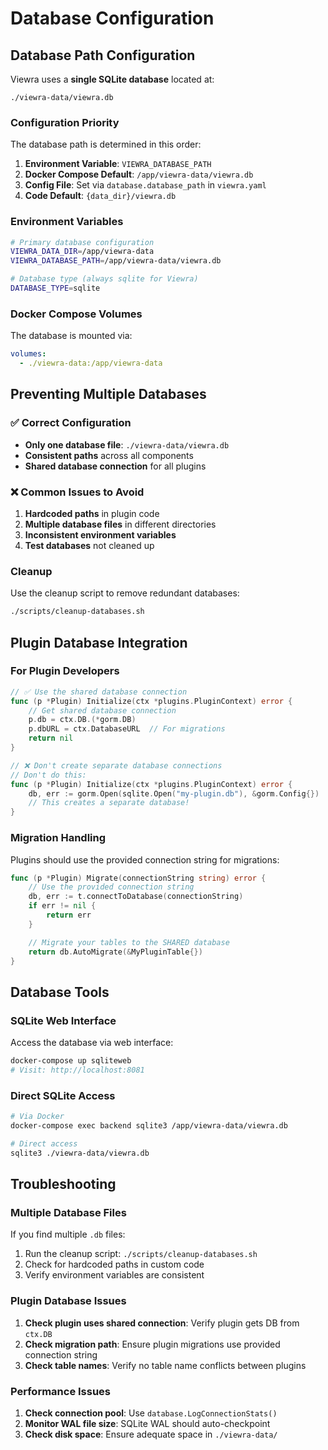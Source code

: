 # Database Configuration

## Database Path Configuration

Viewra uses a **single SQLite database** located at:

```
./viewra-data/viewra.db
```

### Configuration Priority

The database path is determined in this order:

1. **Environment Variable**: `VIEWRA_DATABASE_PATH`
2. **Docker Compose Default**: `/app/viewra-data/viewra.db`
3. **Config File**: Set via `database.database_path` in `viewra.yaml`
4. **Code Default**: `{data_dir}/viewra.db`

### Environment Variables

```bash
# Primary database configuration
VIEWRA_DATA_DIR=/app/viewra-data
VIEWRA_DATABASE_PATH=/app/viewra-data/viewra.db

# Database type (always sqlite for Viewra)
DATABASE_TYPE=sqlite
```

### Docker Compose Volumes

The database is mounted via:

```yaml
volumes:
  - ./viewra-data:/app/viewra-data
```

## Preventing Multiple Databases

### ✅ Correct Configuration

- **Only one database file**: `./viewra-data/viewra.db`
- **Consistent paths** across all components
- **Shared database connection** for all plugins

### ❌ Common Issues to Avoid

1. **Hardcoded paths** in plugin code
2. **Multiple database files** in different directories
3. **Inconsistent environment variables**
4. **Test databases** not cleaned up

### Cleanup

Use the cleanup script to remove redundant databases:

```bash
./scripts/cleanup-databases.sh
```

## Plugin Database Integration

### For Plugin Developers

```go
// ✅ Use the shared database connection
func (p *Plugin) Initialize(ctx *plugins.PluginContext) error {
    // Get shared database connection
    p.db = ctx.DB.(*gorm.DB)
    p.dbURL = ctx.DatabaseURL  // For migrations
    return nil
}

// ❌ Don't create separate database connections
// Don't do this:
func (p *Plugin) Initialize(ctx *plugins.PluginContext) error {
    db, err := gorm.Open(sqlite.Open("my-plugin.db"), &gorm.Config{})
    // This creates a separate database!
}
```

### Migration Handling

Plugins should use the provided connection string for migrations:

```go
func (p *Plugin) Migrate(connectionString string) error {
    // Use the provided connection string
    db, err := t.connectToDatabase(connectionString)
    if err != nil {
        return err
    }

    // Migrate your tables to the SHARED database
    return db.AutoMigrate(&MyPluginTable{})
}
```

## Database Tools

### SQLite Web Interface

Access the database via web interface:

```bash
docker-compose up sqliteweb
# Visit: http://localhost:8081
```

### Direct SQLite Access

```bash
# Via Docker
docker-compose exec backend sqlite3 /app/viewra-data/viewra.db

# Direct access
sqlite3 ./viewra-data/viewra.db
```

## Troubleshooting

### Multiple Database Files

If you find multiple `.db` files:

1. Run the cleanup script: `./scripts/cleanup-databases.sh`
2. Check for hardcoded paths in custom code
3. Verify environment variables are consistent

### Plugin Database Issues

1. **Check plugin uses shared connection**: Verify plugin gets DB from `ctx.DB`
2. **Check migration path**: Ensure plugin migrations use provided connection string
3. **Check table names**: Verify no table name conflicts between plugins

### Performance Issues

1. **Check connection pool**: Use `database.LogConnectionStats()`
2. **Monitor WAL file size**: SQLite WAL should auto-checkpoint
3. **Check disk space**: Ensure adequate space in `./viewra-data/`

